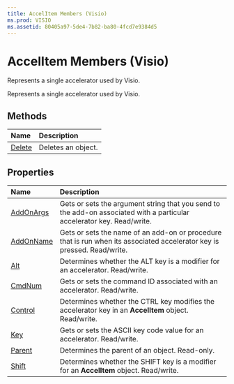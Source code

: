 ```yaml
---
title: AccelItem Members (Visio)
ms.prod: VISIO
ms.assetid: 80405a97-5de4-7b82-ba80-4fcd7e9384d5
---
```



# AccelItem Members (Visio)
Represents a single accelerator used by Visio.

Represents a single accelerator used by Visio.


## Methods



|**Name**|**Description**|
|:-----|:-----|
|[Delete](accelitem-delete-method-visio.md)|Deletes an object.|

## Properties



|**Name**|**Description**|
|:-----|:-----|
|[AddOnArgs](accelitem-addonargs-property-visio.md)|Gets or sets the argument string that you send to the add-on associated with a particular accelerator key. Read/write.|
|[AddOnName](accelitem-addonname-property-visio.md)|Gets or sets the name of an add-on or procedure that is run when its associated accelerator key is pressed. Read/write.|
|[Alt](accelitem-alt-property-visio.md)|Determines whether the ALT key is a modifier for an accelerator. Read/write.|
|[CmdNum](accelitem-cmdnum-property-visio.md)|Gets or sets the command ID associated with an accelerator. Read/write.|
|[Control](accelitem-control-property-visio.md)|Determines whether the CTRL key modifies the accelerator key in an  **AccelItem** object. Read/write.|
|[Key](accelitem-key-property-visio.md)|Gets or sets the ASCII key code value for an accelerator. Read/write.|
|[Parent](accelitem-parent-property-visio.md)|Determines the parent of an object. Read-only.|
|[Shift](accelitem-shift-property-visio.md)|Determines whether the SHIFT key is a modifier for an  **AccelItem** object. Read/write.|

